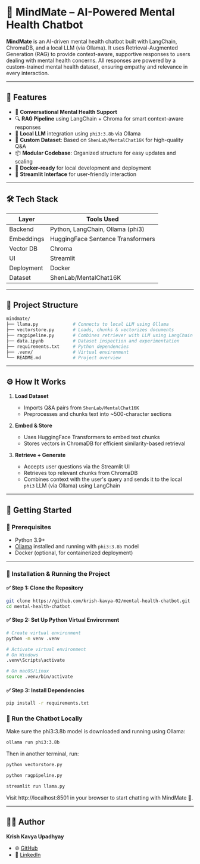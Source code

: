 # 🧠 MindMate – AI-Powered Mental Health Chatbot

**MindMate** is an AI-driven mental health chatbot built with LangChain, ChromaDB, and a local LLM (via Ollama). It uses Retrieval-Augmented Generation (RAG) to provide context-aware, supportive responses to users dealing with mental health concerns. All responses are powered by a custom-trained mental health dataset, ensuring empathy and relevance in every interaction.

---

## 🌟 Features

- 💬 **Conversational Mental Health Support**
- 🔍 **RAG Pipeline** using LangChain + Chroma for smart context-aware responses
- 🧠 **Local LLM** integration using `phi3:3.8b` via Ollama
- 🧾 **Custom Dataset**: Based on `ShenLab/MentalChat16K` for high-quality Q&A
- 📦 **Modular Codebase**: Organized structure for easy updates and scaling
- 🐳 **Docker-ready** for local development and deployment
- 🧪 **Streamlit Interface** for user-friendly interaction

---

## 🛠️ Tech Stack

| Layer      | Tools Used                                |
|------------|--------------------------------------------|
| Backend    | Python, LangChain, Ollama (phi3)           |
| Embeddings | HuggingFace Sentence Transformers          |
| Vector DB  | Chroma                                     |
| UI         | Streamlit                                  |
| Deployment | Docker                                     |
| Dataset    | ShenLab/MentalChat16K                      |

---

## 📁 Project Structure

```bash
mindmate/
├── llama.py             # Connects to local LLM using Ollama
├── vectorstore.py       # Loads, chunks & vectorizes documents
├── ragpipeline.py       # Combines retriever with LLM using LangChain
├── data.ipynb           # Dataset inspection and experimentation
├── requirements.txt     # Python dependencies
├── .venv/               # Virtual environment
└── README.md            # Project overview
```

---

## ⚙️ How It Works

1. **Load Dataset**
   - Imports Q&A pairs from `ShenLab/MentalChat16K`
   - Preprocesses and chunks text into ~500-character sections

2. **Embed & Store**
   - Uses HuggingFace Transformers to embed text chunks
   - Stores vectors in ChromaDB for efficient similarity-based retrieval

3. **Retrieve + Generate**
   - Accepts user questions via the Streamlit UI
   - Retrieves top relevant chunks from ChromaDB
   - Combines context with the user's query and sends it to the local `phi3` LLM (via Ollama) using LangChain

---

## 🚀 Getting Started

### 🧱 Prerequisites

- Python 3.9+
- [Ollama](https://ollama.com/) installed and running with `phi3:3.8b` model
- Docker (optional, for containerized deployment)

---

### 🔧 Installation & Running the Project

#### ✅ Step 1: Clone the Repository

```bash
git clone https://github.com/krish-kavya-02/mental-health-chatbot.git
cd mental-health-chatbot
```

#### ✅ Step 2: Set Up Python Virtual Environment

```bash
# Create virtual environment
python -m venv .venv

# Activate virtual environment
# On Windows
.venv\Scripts\activate

# On macOS/Linux
source .venv/bin/activate
```

#### ✅ Step 3: Install Dependencies

```bash
pip install -r requirements.txt
```

### 🧪 Run the Chatbot Locally

Make sure the phi3:3.8b model is downloaded and running using Ollama:

```bash
ollama run phi3:3.8b
```

Then in another terminal, run:

```bash
python vectorstore.py
```

```bash
python ragpipeline.py
```

```bash
streamlit run llama.py
```

Visit http://localhost:8501 in your browser to start chatting with MindMate 🧠.

---


## 👨‍💻 Author

**Krish Kavya Upadhyay**

- 🌐 [GitHub](https://github.com/krish-kavya-02)
- 💼 [LinkedIn](https://www.linkedin.com/in/krish-kavya-upadhyay-8b3322355/)
